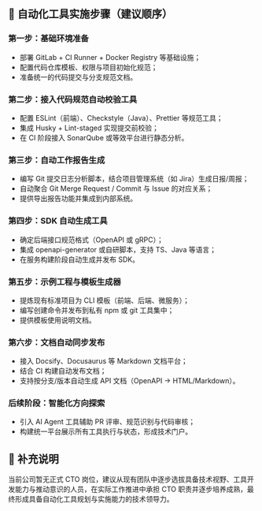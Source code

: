 ## 🚀 自动化工具实施步骤（建议顺序）

### 第一步：基础环境准备
- 部署 GitLab + CI Runner + Docker Registry 等基础设施；
- 配置代码仓库模板、权限与项目初始化规范；
- 准备统一的代码提交与分支规范文档。

### 第二步：接入代码规范自动校验工具
- 配置 ESLint（前端）、Checkstyle（Java）、Prettier 等规范工具；
- 集成 Husky + Lint-staged 实现提交前校验；
- 在 CI 阶段接入 SonarQube 或等效平台进行静态分析。

### 第三步：自动工作报告生成
- 编写 Git 提交日志分析脚本，结合项目管理系统（如 Jira）生成日报/周报；
- 自动聚合 Git Merge Request / Commit 与 Issue 的对应关系；
- 提供导出报告功能并集成到内部系统。

### 第四步：SDK 自动生成工具
- 确定后端接口规范格式（OpenAPI 或 gRPC）；
- 集成 openapi-generator 或自研脚本，支持 TS、Java 等语言；
- 在服务构建阶段自动生成并发布 SDK。

### 第五步：示例工程与模板生成器
- 提炼现有标准项目为 CLI 模板（前端、后端、微服务）；
- 编写创建命令并发布到私有 npm 或 git 工具集中；
- 提供模板使用说明文档。

### 第六步：文档自动同步发布
- 接入 Docsify、Docusaurus 等 Markdown 文档平台；
- 结合 CI 构建自动发布文档；
- 支持按分支/版本自动生成 API 文档（OpenAPI -> HTML/Markdown）。

### 后续阶段：智能化方向探索
- 引入 AI Agent 工具辅助 PR 评审、规范识别与代码审核；
- 构建统一平台展示所有工具执行与状态，形成技术门户。


## 📝 补充说明

当前公司暂无正式 CTO 岗位，建议从现有团队中逐步选拔具备技术视野、工具开发能力与推动意识的人员，在实际工作推进中承担 CTO 职责并逐步培养成熟，最终形成具备自动化工具规划与实施能力的技术领导力。